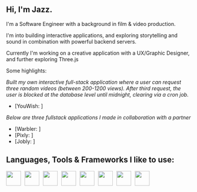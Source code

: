 ## Hi, I'm Jazz.

I'm a Software Engineer with a background in film & video production. 

I'm into building interactive applications, and exploring storytelling and sound in combination with powerful backend servers. 

Currently I'm working on a creative application with a UX/Graphic Designer, and further exploring Three.js

Some highlights:

*Built my own interactive full-stack application where a user can request three random videos (between 200-1200 views). After third request, the user is blocked at the database level until midnight, clearing via a cron job.*

- [YouWish: ]


*Below are three fullstack applications I made in collaboration with a partner*

- [Warbler: ]
- [Pixly: ]
- [Jobly: ]



## Languages, Tools & Frameworks I like to use: 

<div style="display: flex; flex-wrap: wrap; gap: 10px;">
  <img src="https://cdn.jsdelivr.net/gh/devicons/devicon@latest/icons/javascript/javascript-original.svg" width="40" />
  <img src="https://cdn.jsdelivr.net/gh/devicons/devicon@latest/icons/nodejs/nodejs-original.svg" width="40" />
  <img src="https://cdn.jsdelivr.net/gh/devicons/devicon@latest/icons/nextjs/nextjs-original.svg" width="40" />
  <img src="https://cdn.jsdelivr.net/gh/devicons/devicon@latest/icons/python/python-original.svg" width="40" />
  <img src="https://cdn.jsdelivr.net/gh/devicons/devicon@latest/icons/react/react-original.svg" width="40" />
  <img src="https://cdn.jsdelivr.net/gh/devicons/devicon@latest/icons/postgresql/postgresql-plain.svg" width="40" />
  <img src="https://cdn.jsdelivr.net/gh/devicons/devicon@latest/icons/typescript/typescript-original.svg" width="40" />
  <img src="https://cdn.jsdelivr.net/gh/devicons/devicon@latest/icons/express/express-original.svg" width="40" />
</div>
